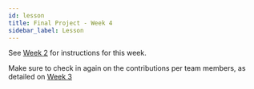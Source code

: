 ```yaml
---
id: lesson
title: Final Project - Week 4
sidebar_label: Lesson
---
```


See [Week 2](../week-2/lesson) for instructions for this week. 

Make sure to check in again on the contributions per team members, as detailed on [Week 3](../week-3/lesson)
